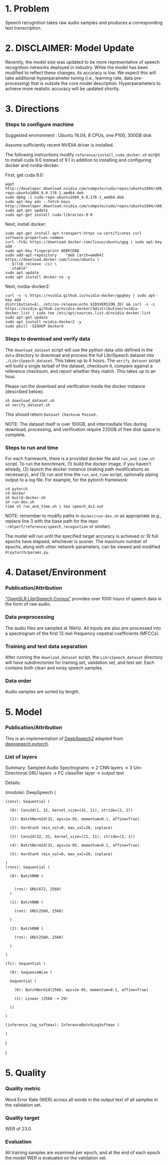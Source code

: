 # 1. Problem
Speech recognition takes raw audio samples and produces a corresponding text transcription.

# 2. DISCLAIMER: Model Update

Recently, the model size was updated to be more representative of speech recognition networks deployed in industry.
While the model has been modified to reflect these changes, its accuracy is low.
We expect this will take additional hyperparameter tuning (i.e., learning rate, data pre-processing) that is outside the core model description.
Hyperparameters to achieve more realistic accuracy will be updated shortly.

# 3. Directions
### Steps to configure machine
Suggested environment : Ubuntu 16.04, 8 CPUs, one P100, 300GB disk

Assume sufficiently recent NVIDIA driver is installed.

The following instructions modify `reference/install_cuda_docker.sh` script to install cuda 9.0 instead of 9.1 in addition to installing and configuring docker and nvidia-docker.

First, get cuda 9.0:

    wget http://developer.download.nvidia.com/compute/cuda/repos/ubuntu1604/x86_64/cuda-repo-ubuntu1604_9.0.176-1_amd64.deb
    sudo dpkg -i cuda-repo-ubuntu1604_9.0.176-1_amd64.deb
    sudo apt-key adv --fetch-keys http://developer.download.nvidia.com/compute/cuda/repos/ubuntu1604/x86_64/7fa2af80.pub
    sudo apt-get update
    sudo apt-get install cuda-libraries-9-0

Next, install docker:

    sudo apt-get install apt-transport-https ca-certificates curl software-properties-common
    curl -fsSL https://download.docker.com/linux/ubuntu/gpg | sudo apt-key add -
    sudo apt-key fingerprint 0EBFCD88
    sudo add-apt-repository    "deb [arch=amd64] https://download.docker.com/linux/ubuntu \
       $(lsb_release -cs) \
       stable"
    sudo apt update
    sudo apt install docker-ce -y


Next, nvidia-docker2:

    curl -s -L https://nvidia.github.io/nvidia-docker/gpgkey | sudo apt-key add -
    distribution=$(. /etc/os-release;echo $ID$VERSION_ID) && curl -s -L https://nvidia.github.io/nvidia-docker/$distribution/nvidia-docker.list | sudo tee /etc/apt/sources.list.d/nvidia-docker.list
    sudo apt-get update
    sudo apt install nvidia-docker2 -y
    sudo pkill -SIGHUP dockerd

### Steps to download and verify data
The `download_dataset` script will use the python data utils defined in the `data` directory to download and process the full LibriSpeech dataset into `./LibriSpeech_dataset`.  This takes up to 6 hours.
The `verify_dataset` script will build a single tarball of the dataset, checksum it, compare against a reference checksum, and report whether they match.  This takes up to an hour.

Please run the download and verification inside the docker instance (described below).

    sh download_dataset.sh
    sh verify_dataset.sh

This should return `Dataset Checksum Passed.`

NOTE: The dataset itself is over 100GB, and intermediate files during download, processing, and verification require 220GB of free disk space to complete.

### Steps to run and time
For each framework, there is a provided docker file and `run_and_time.sh` script.
To run the benchmark, (1) build the docker image, if you haven't already, (2) launch the docker instance (making path modifications as necessary), and (3) run and time the `run_and_time` script, optionally piping output to a log file.
For example, for the pytorch framework:

    cd pytorch
    cd docker
    sh build-docker.sh
    sh run-dev.sh
    time sh run_and_time.sh | tee speech_ds2.out

NOTE: remember to modify paths in `docker/run-dev.sh` as appropriate (e.g., replace line 3 with the base path for the repo `~/mlperf/reference/speech_recognition` or similar).

The model will run until the specified target accuracy is achieved or 10 full epochs have elapsed, whichever is sooner. The maximum number of epochs, along with other network parameters, can be viewed and modified in `pytorch/params.py`.

# 4. Dataset/Environment
### Publication/Attribution
["OpenSLR LibriSpeech Corpus"](http://www.openslr.org/12/) provides over 1000 hours of speech data in the form of raw audio.
### Data preprocessing
The audio files are sampled at 16kHz.
All inputs are also pre-processed into a spectrogram of the first 13 mel-frequency cepstral coefficients (MFCCs).
### Training and test data separation
After running the `download_dataset` script, the `LibriSpeech_dataset` directory will have subdirectories for training set, validation set, and test set.
Each contains both clean and noisy speech samples.
### Data order
Audio samples are sorted by length.
# 5. Model
### Publication/Attribution
This is an implementation of [DeepSpeech2](https://arxiv.org/pdf/1512.02595.pdf) adapted from [deepspeech.pytorch](https://github.com/SeanNaren/deepspeech.pytorch).
### List of layers
Summary: Sampled Audio Spectrograms -> 2 CNN layers -> 3 Uni-Directional GRU layers -> FC classifier layer -> output text

Details:

  (module): DeepSpeech (

    (conv): Sequential (

      (0): Conv2d(1, 32, kernel_size=(41, 11), stride=(2, 2))

      (1): BatchNorm2d(32, eps=1e-05, momentum=0.1, affine=True)

      (2): Hardtanh (min_val=0, max_val=20, inplace)

      (3): Conv2d(32, 32, kernel_size=(21, 11), stride=(2, 1))

      (4): BatchNorm2d(32, eps=1e-05, momentum=0.1, affine=True)

      (5): Hardtanh (min_val=0, max_val=20, inplace)

    )
    (rnns): Sequential (

      (0): BatchRNN (


        (rnn): GRU(672, 2560)
      )

      (1): BatchRNN (

        (rnn): GRU(2560, 2560)

      )

      (2): BatchRNN (

        (rnn): GRU(2560, 2560)

      )

    )

    (fc): Sequential (

      (0): SequenceWise (

      Sequential (

        (0): BatchNorm1d(2560, eps=1e-05, momentum=0.1, affine=True)

        (1): Linear (2560 -> 29)

      ))

    )

    (inference_log_softmax): InferenceBatchLogSoftmax (

    )

  )

)

# 5. Quality
### Quality metric
Word Error Rate (WER) across all words in the output text of all samples in the validation set.
### Quality target
WER of 23.0.
### Evaluation
All training samples are examined per epoch, and at the end of each epoch the model WER is evaluated on the validation set.

